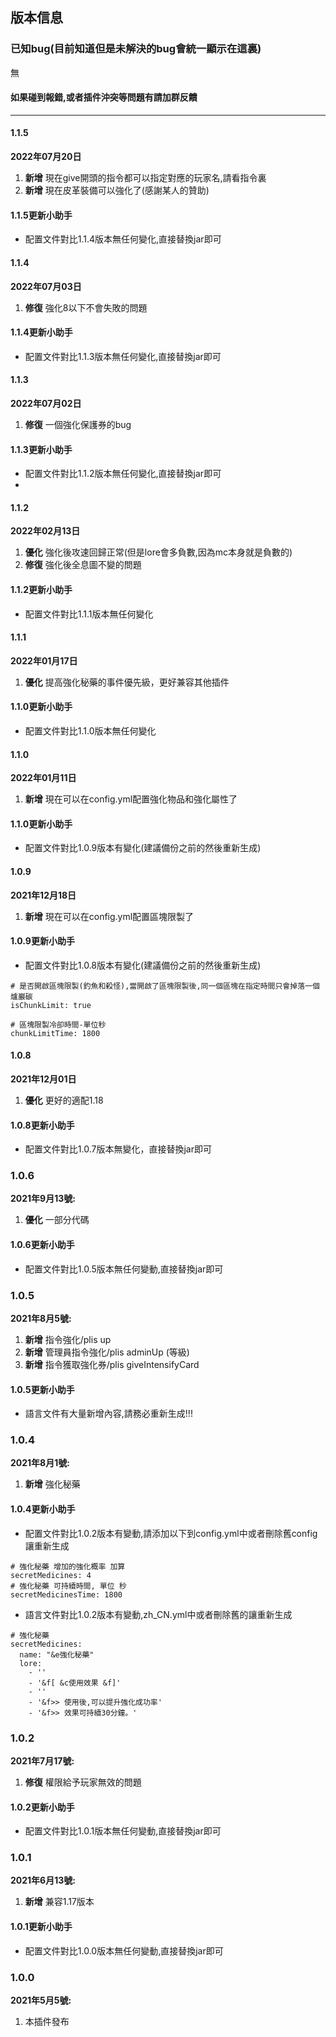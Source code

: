 ## 版本信息

### 已知bug(目前知道但是未解決的bug會統一顯示在這裏)
無

#### 如果碰到報錯,或者插件沖突等問題有請加群反饋

------------
#### 1.1.5
**2022年07月20日**
1. **新增** 現在give開頭的指令都可以指定對應的玩家名,請看指令裏
2. **新增** 現在皮革裝備可以強化了(感謝某人的贊助)

#### 1.1.5更新小助手
- 配置文件對比1.1.4版本無任何變化,直接替換jar即可

#### 1.1.4
**2022年07月03日**
1. **修復** 強化8以下不會失敗的問題

#### 1.1.4更新小助手
- 配置文件對比1.1.3版本無任何變化,直接替換jar即可

#### 1.1.3
**2022年07月02日**
1. **修復** 一個強化保護券的bug

#### 1.1.3更新小助手
- 配置文件對比1.1.2版本無任何變化,直接替換jar即可
- 
#### 1.1.2
**2022年02月13日**
1. **優化** 強化後攻速回歸正常(但是lore會多負數,因為mc本身就是負數的)
2. **修復** 強化後全息圖不變的問題

#### 1.1.2更新小助手
- 配置文件對比1.1.1版本無任何變化

#### 1.1.1
**2022年01月17日**
1. **優化** 提高強化秘藥的事件優先級，更好兼容其他插件

#### 1.1.0更新小助手
- 配置文件對比1.1.0版本無任何變化

#### 1.1.0
**2022年01月11日**
1. **新增** 現在可以在config.yml配置強化物品和強化屬性了

#### 1.1.0更新小助手
- 配置文件對比1.0.9版本有變化(建議備份之前的然後重新生成)

#### 1.0.9
**2021年12月18日**
1. **新增** 現在可以在config.yml配置區塊限製了

#### 1.0.9更新小助手
- 配置文件對比1.0.8版本有變化(建議備份之前的然後重新生成)

```
# 是否開啟區塊限製(釣魚和殺怪),當開啟了區塊限製後,同一個區塊在指定時間只會掉落一個爐巖碳
isChunkLimit: true

# 區塊限製冷卻時間-單位秒
chunkLimitTime: 1800
```

#### 1.0.8
**2021年12月01日**
1. **優化** 更好的適配1.18

#### 1.0.8更新小助手
- 配置文件對比1.0.7版本無變化，直接替換jar即可

### 1.0.6
**2021年9月13號:**
1. **優化** 一部分代碼

#### 1.0.6更新小助手
- 配置文件對比1.0.5版本無任何變動,直接替換jar即可

### 1.0.5
**2021年8月5號:**
1. **新增** 指令強化/plis up
2. **新增** 管理員指令強化/plis adminUp (等級)
3. **新增** 指令獲取強化券/plis giveIntensifyCard

#### 1.0.5更新小助手
- 語言文件有大量新增內容,請務必重新生成!!!

### 1.0.4
**2021年8月1號:**
1. **新增** 強化秘藥

#### 1.0.4更新小助手
- 配置文件對比1.0.2版本有變動,請添加以下到config.yml中或者刪除舊config讓重新生成
```
# 強化秘藥 增加的強化概率 加算
secretMedicines: 4
# 強化秘藥 可持續時間, 單位 秒
secretMedicinesTime: 1800
```
- 語言文件對比1.0.2版本有變動,zh_CN.yml中或者刪除舊的讓重新生成
```
# 強化秘藥
secretMedicines:
  name: "&e強化秘藥"
  lore:
    - ''
    - '&f[ &c使用效果 &f]'
    - ''
    - '&f>> 使用後,可以提升強化成功率'
    - '&f>> 效果可持續30分鐘。'
```

### 1.0.2
**2021年7月17號:**
1. **修復** 權限給予玩家無效的問題

#### 1.0.2更新小助手
- 配置文件對比1.0.1版本無任何變動,直接替換jar即可

### 1.0.1
**2021年6月13號:**
1. **新增** 兼容1.17版本

#### 1.0.1更新小助手
- 配置文件對比1.0.0版本無任何變動,直接替換jar即可

### 1.0.0
**2021年5月5號:**
1. 本插件發布